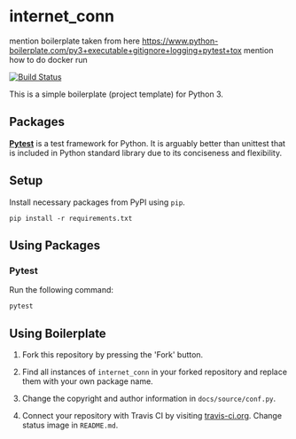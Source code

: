 # internet_conn

mention boilerplate taken from here https://www.python-boilerplate.com/py3+executable+gitignore+logging+pytest+tox
mention how to do docker run





[![Build Status](https://travis-ci.org/seungjaeryanlee/python3-boilerplate.svg?branch=master)](https://travis-ci.org/seungjaeryanlee/python3-boilerplate)

This is a simple boilerplate (project template) for Python 3.

## Packages

[**Pytest**](https://docs.pytest.org/en/latest/) is a test framework for Python. It is arguably better than unittest that is included in Python standard library due to its conciseness and flexibility.

## Setup

Install necessary packages from PyPI using `pip`.

```
pip install -r requirements.txt
```

## Using Packages

### Pytest

Run the following command:

```
pytest
```

## Using Boilerplate

1. Fork this repository by pressing the 'Fork' button.

2. Find all instances of `internet_conn` in your forked repository and replace them with your own package name.

3. Change the copyright and author information in `docs/source/conf.py`.

4. Connect your repository with Travis CI by visiting [travis-ci.org](https://travis-ci.org). Change status image in `README.md`.
